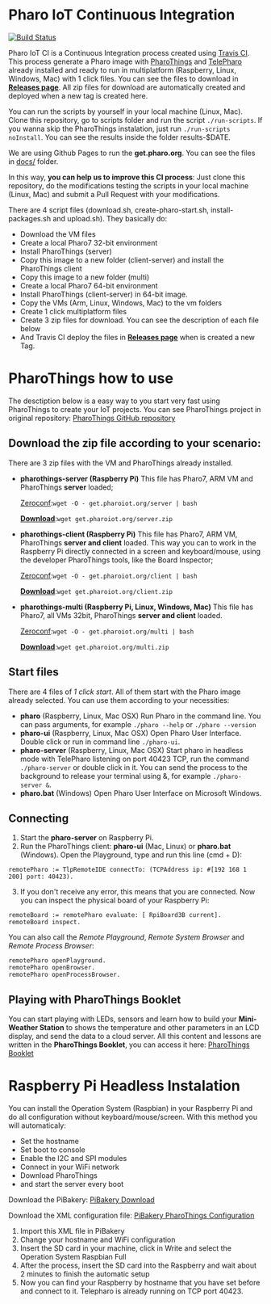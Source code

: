 # Pharo IoT Continuous Integration

[![Build Status](https://travis-ci.org/pharo-iot/Ci.svg?branch=master)](https://travis-ci.org/pharo-iot/Ci)

Pharo IoT CI is a Continuous Integration process created using [Travis CI](https://travis-ci.org/pharo-iot/Ci). This process generate a Pharo image with [PharoThings](https://github.com/pharo-iot/PharoThings) and [TelePharo](https://github.com/dionisiydk/TelePharo) already installed and ready to run in multiplatform (Raspberry, Linux, Windows, Mac) with 1 click files. You can see the files to download in **[Releases page](https://github.com/pharo-iot/Ci/releases)**. All zip files for download are automatically created and deployed when a new tag is created here.

You can run the scripts by yourself in your local machine (Linux, Mac). Clone this repository, go to scripts folder and run the script `./run-scripts`. If you wanna skip the PharoThings instalation, just run `./run-scripts noInstall`. You can see the results inside the folder results-$DATE. 

We are using Github Pages to run the **get.pharo.org**. You can see the files in [docs/](docs/) folder.

In this way, **you can help us to improve this CI process**: Just clone this repository, do the modifications testing the scripts in your local machine (Linux, Mac) and submit a Pull Request with your modifications.

There are 4 script files (download.sh, create-pharo-start.sh, install-packages.sh and upload.sh). They basically do:

- Download the VM files
- Create a local Pharo7 32-bit environment
- Install PharoThings (server)
- Copy this image to a new folder (client-server) and install the PharoThings client
- Copy this image to a new folder (multi)
- Create a local Pharo7 64-bit environment
- Install PharoThings (client-server) in 64-bit image.
- Copy the VMs (Arm, Linux, Windows, Mac) to the vm folders
- Create 1 click multiplatform files
- Create 3 zip files for download. You can see the description of each file below
- And Travis CI deploy the files in **[Releases page](https://github.com/pharo-iot/Ci/releases)** when is created a new Tag. 

# PharoThings how to use

The desctiption below is a easy way to you start very fast using PharoThings to create your IoT projects. You can see PharoThings project in original repository: [PharoThings GitHub repository](https://github.com/pharo-iot/PharoThings)

## Download the zip file according to your scenario:
There are 3 zip files with the VM and PharoThings already installed. 
- **pharothings-server (Raspberry Pi)**
This file has Pharo7, ARM VM and PharoThings **server** loaded;

    [Zeroconf](http://get.pharoiot.org/server):`wget -O - get.pharoiot.org/server | bash`
    
    **[Download](http://get.pharoiot.org/server.zip)**:`wget get.pharoiot.org/server.zip`

- **pharothings-client (Raspberry Pi)**
This file has Pharo7, ARM VM, PharoThings **server and client** loaded. This way you can to work in the Raspberry Pi directly connected in a screen and keyboard/mouse, using the developer PharoThings tools, like the Board Inspector;

    [Zeroconf](http://get.pharoiot.org/client):`wget -O - get.pharoiot.org/client | bash`
    
    **[Download](http://get.pharoiot.org/client.zip)**:`wget get.pharoiot.org/client.zip`

- **pharothings-multi (Raspberry Pi, Linux, Windows, Mac)**
This file has Pharo7, all VMs 32bit, PharoThings **server and client** loaded.

    [Zeroconf](http://get.pharoiot.org/multi):`wget -O - get.pharoiot.org/multi | bash`

    **[Download](http://get.pharoiot.org/multi.zip)**:`wget get.pharoiot.org/multi.zip`

## Start files
There are 4 files of *1 click start*. All of them start with the Pharo image already selected. You can use them according to your necessities:
- **pharo** (Raspberry, Linux, Mac OSX)
Run Pharo in the command line. You can pass arguments, for example `./pharo --help` or `./pharo --version`
- **pharo-ui** (Raspberry, Linux, Mac OSX)
Open Pharo User Interface. Double click or run in command line `./pharo-ui`. 
- **pharo-server** (Raspberry, Linux, Mac OSX)
Start pharo in headless mode with TelePharo listening on port 40423 TCP, run the command `./pharo-server` or double click in it. You can send the process to the background to release your terminal using &, for example `./pharo-server &`. 
- **pharo.bat** (Windows)
Open Pharo User Interface on Microsoft Windows.

## Connecting
1. Start the **pharo-server** on Raspberry Pi. 
2. Run the PharoThings client: **pharo-ui** (Mac, Linux) or **pharo.bat** (Windows). Open the Playground, type and run this line (cmd + D):
```
remotePharo := TlpRemoteIDE connectTo: (TCPAddress ip: #[192 168 1 200] port: 40423).
``` 
3. If you don't receive any error, this means that you are connected. Now you can inspect the physical board of your Raspberry Pi:
```
remoteBoard := remotePharo evaluate: [ RpiBoard3B current].
remoteBoard inspect.
```
You can also call the *Remote Playground*, *Remote System Browser* and *Remote Process Browser*:
```
remotePharo openPlayground.
remotePharo openBrowser.
remotePharo openProcessBrowser.
``` 

## Playing with PharoThings Booklet
You can start playing with LEDs, sensors and learn how to build your **Mini-Weather Station** to shows the temperature and other parameters in an LCD display, and send the data to a cloud server. 
All this content and lessons are written in the **PharoThings Booklet**, you can access it here: [PharoThings Booklet](https://github.com/SquareBracketAssociates/Booklet-APharoThingsTutorial) 

# Raspberry Pi Headless Instalation
You can install the Operation System (Raspbian) in your Raspberry Pi and do all configuration without keyboard/mouse/screen. With this method you will automaticaly:

- Set the hostname
- Set boot to console
- Enable the I2C and SPI modules
- Connect in your WiFi network
- Download PharoThings
- and start the server every boot

Download the PiBakery: [PiBakery Download](https://www.pibakery.org/download.html)

Download the XML configuration file: [PiBakery PharoThings Configuration](http://get.pharoiot.org/pibakeryPharoIoT.xml)

1. Import this XML file in PiBakery
2. Change your hostname and WiFi configuration
3. Insert the SD card in your machine, click in Write and select the Operation System Raspbian Full
4. After the process, insert the SD card into the Raspberry and wait about 2 minutes to finish the automatic setup
5. Now you can find your Raspberry by hostname that you have set before and connect to it. Telepharo is already running on TCP port 40423.